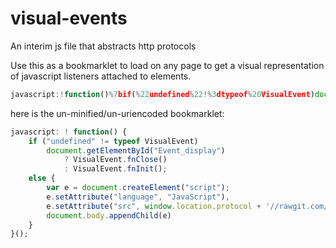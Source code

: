# visual-events
An interim js file that abstracts http protocols

Use this as a bookmarklet to load on any page to get a visual representation of javascript listeners attached to elements.

```js
javascript:!function()%7bif(%22undefined%22!%3dtypeof%20VisualEvent)document.getElementById(%22Event_display%22)%3fVisualEvent.fnClose()%3aVisualEvent.fnInit()%3belse%7bvar%20e%3ddocument.createElement(%22script%22)%3be.setAttribute(%22language%22%2c%22JavaScript%22)%2ce.setAttribute(%22src%22%2cwindow.location.protocol%2b%27%2f%2frawgit.com%2fiam-decoder%2fvisual-events%2fmaster%2fsrc.js%27)%2cdocument.body.appendChild(e)%7d%7d()%3b
```


here is the un-minified/un-uriencoded bookmarklet:

```js
javascript: ! function() {
    if ("undefined" != typeof VisualEvent)
        document.getElementById("Event_display")
            ? VisualEvent.fnClose()
            : VisualEvent.fnInit();
    else {
        var e = document.createElement("script");
        e.setAttribute("language", "JavaScript"),
        e.setAttribute("src", window.location.protocol + '//rawgit.com/iam-decoder/visual-events/master/src.js'),
        document.body.appendChild(e)
    }
}();
```
